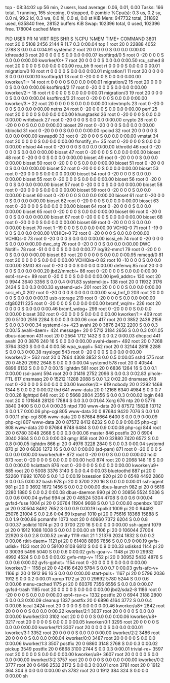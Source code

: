 top - 08:34:02 up 56 min,  2 users,  load average: 0.06, 0.01, 0.00
Tasks: 166 total,   1 running, 165 sleeping,   0 stopped,   0 zombie
%Cpu(s):  0.3 us,  0.2 sy,  0.0 ni, 99.2 id,  0.3 wa,  0.0 hi,  0.0 si,  0.0 st
KiB Mem:    947732 total,   311892 used,   635840 free,    28152 buffers
KiB Swap:   102396 total,        0 used,   102396 free.   178004 cached Mem

  PID USER      PR  NI    VIRT    RES    SHR S  %CPU %MEM     TIME+ COMMAND
 3801 root      20   0    5108   2456   2144 R  11.7  0.3   0:00.04 top
    1 root      20   0   22888   4052   2788 S   0.0  0.4   0:04.91 systemd
    2 root      20   0       0      0      0 S   0.0  0.0   0:00.00 kthreadd
    3 root      20   0       0      0      0 S   0.0  0.0   0:00.07 ksoftirqd/0
    5 root       0 -20       0      0      0 S   0.0  0.0   0:00.00 kworker/0:+
    7 root      20   0       0      0      0 S   0.0  0.0   0:00.50 rcu_sched
    8 root      20   0       0      0      0 S   0.0  0.0   0:00.00 rcu_bh
    9 root      rt   0       0      0      0 S   0.0  0.0   0:00.01 migration/0
   10 root      rt   0       0      0      0 S   0.0  0.0   0:00.01 migration/1
   11 root      20   0       0      0      0 S   0.0  0.0   0:00.10 ksoftirqd/1
   13 root       0 -20       0      0      0 S   0.0  0.0   0:00.00 kworker/1:+
   14 root      rt   0       0      0      0 S   0.0  0.0   0:00.01 migration/2
   15 root      20   0       0      0      0 S   0.0  0.0   0:00.06 ksoftirqd/2
   17 root       0 -20       0      0      0 S   0.0  0.0   0:00.00 kworker/2:+
   18 root      rt   0       0      0      0 S   0.0  0.0   0:00.01 migration/3
   19 root      20   0       0      0      0 S   0.0  0.0   0:00.04 ksoftirqd/3
   21 root       0 -20       0      0      0 S   0.0  0.0   0:00.00 kworker/3:+
   22 root      20   0       0      0      0 S   0.0  0.0   0:00.00 kdevtmpfs
   23 root       0 -20       0      0      0 S   0.0  0.0   0:00.00 netns
   24 root       0 -20       0      0      0 S   0.0  0.0   0:00.00 perf
   25 root      20   0       0      0      0 S   0.0  0.0   0:00.00 khungtaskd
   26 root       0 -20       0      0      0 S   0.0  0.0   0:00.00 writeback
   27 root       0 -20       0      0      0 S   0.0  0.0   0:00.00 crypto
   28 root       0 -20       0      0      0 S   0.0  0.0   0:00.00 bioset
   29 root       0 -20       0      0      0 S   0.0  0.0   0:00.00 kblockd
   31 root       0 -20       0      0      0 S   0.0  0.0   0:00.00 rpciod
   32 root      20   0       0      0      0 S   0.0  0.0   0:00.00 kswapd0
   33 root       0 -20       0      0      0 S   0.0  0.0   0:00.00 vmstat
   34 root      20   0       0      0      0 S   0.0  0.0   0:00.00 fsnotify_m+
   35 root       0 -20       0      0      0 S   0.0  0.0   0:00.00 nfsiod
   44 root       0 -20       0      0      0 S   0.0  0.0   0:00.00 kthrotld
   46 root       0 -20       0      0      0 S   0.0  0.0   0:00.00 bioset
   47 root       0 -20       0      0      0 S   0.0  0.0   0:00.00 bioset
   48 root       0 -20       0      0      0 S   0.0  0.0   0:00.00 bioset
   49 root       0 -20       0      0      0 S   0.0  0.0   0:00.00 bioset
   50 root       0 -20       0      0      0 S   0.0  0.0   0:00.00 bioset
   51 root       0 -20       0      0      0 S   0.0  0.0   0:00.00 bioset
   52 root       0 -20       0      0      0 S   0.0  0.0   0:00.00 bioset
   53 root       0 -20       0      0      0 S   0.0  0.0   0:00.00 bioset
   54 root       0 -20       0      0      0 S   0.0  0.0   0:00.00 bioset
   55 root       0 -20       0      0      0 S   0.0  0.0   0:00.00 bioset
   56 root       0 -20       0      0      0 S   0.0  0.0   0:00.00 bioset
   57 root       0 -20       0      0      0 S   0.0  0.0   0:00.00 bioset
   58 root       0 -20       0      0      0 S   0.0  0.0   0:00.00 bioset
   59 root       0 -20       0      0      0 S   0.0  0.0   0:00.00 bioset
   60 root       0 -20       0      0      0 S   0.0  0.0   0:00.00 bioset
   61 root       0 -20       0      0      0 S   0.0  0.0   0:00.00 bioset
   62 root       0 -20       0      0      0 S   0.0  0.0   0:00.00 bioset
   63 root       0 -20       0      0      0 S   0.0  0.0   0:00.00 bioset
   64 root       0 -20       0      0      0 S   0.0  0.0   0:00.00 bioset
   65 root       0 -20       0      0      0 S   0.0  0.0   0:00.00 bioset
   66 root       0 -20       0      0      0 S   0.0  0.0   0:00.00 bioset
   67 root       0 -20       0      0      0 S   0.0  0.0   0:00.00 bioset
   68 root       0 -20       0      0      0 S   0.0  0.0   0:00.00 bioset
   69 root       0 -20       0      0      0 S   0.0  0.0   0:00.00 bioset
   70 root       1 -19       0      0      0 S   0.0  0.0   0:00.00 VCHIQ-0
   71 root       1 -19       0      0      0 S   0.0  0.0   0:00.00 VCHIQr-0
   72 root       0 -20       0      0      0 S   0.0  0.0   0:00.00 VCHIQs-0
   73 root       0 -20       0      0      0 S   0.0  0.0   0:00.00 iscsi_eh
   74 root       0 -20       0      0      0 S   0.0  0.0   0:00.00 dwc_otg
   76 root       0 -20       0      0      0 S   0.0  0.0   0:00.00 DWC Notifi+
   78 root     -51   0       0      0      0 S   0.0  0.0   0:00.77 irq/92-mmc1
   79 root       0 -20       0      0      0 S   0.0  0.0   0:00.00 bioset
   80 root      20   0       0      0      0 S   0.0  0.0   0:00.95 mmcqd/0
   81 root      20   0       0      0      0 S   0.0  0.0   0:00.00 VCHIQka-0
   82 root      10 -10       0      0      0 S   0.0  0.0   0:00.00 SMIO
   83 root       0 -20       0      0      0 S   0.0  0.0   0:00.00 deferwq
   85 root      20   0       0      0      0 S   0.0  0.0   0:00.20 jbd2/mmcbl+
   86 root       0 -20       0      0      0 S   0.0  0.0   0:00.00 ext4-rsv-c+
   89 root       0 -20       0      0      0 S   0.0  0.0   0:00.00 ipv6_addrc+
  130 root      20   0    9944   3640   3356 S   0.0  0.4   0:01.83 systemd-jo+
  138 root      20   0   11932   3176   2424 S   0.0  0.3   0:00.33 systemd-ud+
  201 root      20   0       0      0      0 S   0.0  0.0   0:00.00 scsi_eh_0
  202 root       0 -20       0      0      0 S   0.0  0.0   0:00.00 scsi_tmf_0
  203 root      20   0       0      0      0 S   0.0  0.0   0:00.13 usb-storage
  219 root       0 -20       0      0      0 S   0.0  0.0   0:00.00 cfg80211
  225 root       0 -20       0      0      0 S   0.0  0.0   0:00.00 brcmf_wq/m+
  226 root      20   0       0      0      0 S   0.0  0.0   0:00.46 brcmf_wdog+
  299 root       0 -20       0      0      0 S   0.0  0.0   0:00.00 bioset
  302 root       0 -20       0      0      0 S   0.0  0.0   0:00.00 kworker/1:+
  409 root      20   0    5100   2516   2284 S   0.0  0.3   0:00.06 cron
  417 root      20   0    3852   2436   2156 S   0.0  0.3   0:00.34 systemd-lo+
  423 avahi     20   0    3876   2432   2200 S   0.0  0.3   0:00.15 avahi-daem+
  424 message+  20   0    5712   3184   2656 S   0.0  0.3   0:01.05 dbus-daemon
  431 root      20   0    2564   1712   1432 S   0.0  0.2   0:00.03 dhcpcd
  441 avahi     20   0    3876    240     16 S   0.0  0.0   0:00.00 avahi-daem+
  492 root      20   0    7268   3764   3320 S   0.0  0.4   0:00.58 wpa_suppli+
  542 root      20   0   32144   2816   2288 S   0.0  0.3   0:00.38 rsyslogd
  543 root       0 -20       0      0      0 S   0.0  0.0   0:00.00 kworker/2:+
  562 root      20   0    7864   4308   3852 S   0.0  0.5   0:00.05 sshd
  575 root      20   0    4520   2992   2648 S   0.0  0.3   0:00.04 systemd
  578 root      20   0   40544   6896   6132 S   0.0  0.7   0:00.15 lightdm
  581 root      20   0    6836   1264     16 S   0.0  0.1   0:00.00 (sd-pam)
  594 root      20   0   31416   2752   2096 S   0.0  0.3   0:02.83 pihole-FTL
  617 dnsmasq   20   0   15212  11288   2088 S   0.0  1.2   0:02.20 dnsmasq
  618 root       0 -20       0      0      0 S   0.0  0.0   0:00.00 kworker/0:+
  619 nobody    20   0    2292   1468   1344 S   0.0  0.2   0:00.02 thd
  641 www-data  20   0   12168   6340   4984 S   0.0  0.7   0:00.26 lighttpd
  646 root      20   0    5668   2804   2356 S   0.0  0.3   0:00.02 login
  648 root      20   0  101848  28120  17884 S   0.0  3.0   0:01.64 Xorg
  676 ntp       20   0    5776   3840   3400 S   0.0  0.4   0:00.35 ntpd
  730 www-data  20   0   87572  15828  13712 S   0.0  1.7   0:00.06 php-cgi
  805 www-data  20   0   87684   9420   7076 S   0.0  1.0   0:00.11 php-cgi
  806 www-data  20   0   87684   8664   6400 S   0.0  0.9   0:00.09 php-cgi
  807 www-data  20   0   87572   8412   6232 S   0.0  0.9   0:00.05 php-cgi
  808 www-data  20   0   87684   8748   6484 S   0.0  0.9   0:00.08 php-cgi
  844 root      20   0    6780   3048   2668 S   0.0  0.3   0:00.06 master
  846 postfix   20   0    6904   3040   2684 S   0.0  0.3   0:00.08 qmgr
  858 root      20   0   32880   7420   6572 S   0.0  0.8   0:00.05 lightdm
  866 pi        20   0    4976   3228   2840 S   0.0  0.3   0:00.04 systemd
  870 pi        20   0    6836   1272     16 S   0.0  0.1   0:00.00 (sd-pam)
  871 root       0 -20       0      0      0 S   0.0  0.0   0:00.00 kworker/u9+
  872 root       0 -20       0      0      0 S   0.0  0.0   0:00.00 hci0
  873 root       0 -20       0      0      0 S   0.0  0.0   0:00.00 hci0
  874 root      20   0    2068    148     16 S   0.0  0.0   0:00.00 hciattach
  876 root       0 -20       0      0      0 S   0.0  0.0   0:00.00 kworker/u9+
  885 root      20   0    5008   3376   3140 S   0.0  0.4   0:00.03 bluetoothd
  887 pi        20   0   52260  11992  10760 S   0.0  1.3   0:00.19 lxsession
  920 pi        20   0    6548   4492   2860 S   0.0  0.5   0:00.32 bash
  978 pi        20   0    3700    220     16 S   0.0  0.0   0:00.01 ssh-agent
  981 pi        20   0    3692   1672   1456 S   0.0  0.2   0:00.00 dbus-launch
  982 pi        20   0    5616   2280   1880 S   0.0  0.2   0:00.08 dbus-daemon
  990 pi        20   0   30856   5524   5036 S   0.0  0.6   0:00.04 gvfsd
  994 pi        20   0   48524   5304   4708 S   0.0  0.6   0:00.04 gvfsd-fuse
 1004 pi        20   0   20764  11904   9668 S   0.0  1.3   0:00.60 openbox
 1007 pi        20   0   30504   8492   7652 S   0.0  0.9   0:00.19 lxpolkit
 1009 pi        20   0   94492  25076  21004 S   0.0  2.6   0:04.69 lxpanel
 1010 pi        20   0   75616  18368  15888 S   0.0  1.9   0:00.86 pcmanfm
 1073 root      20   0   40960   7372   6204 S   0.0  0.8   0:00.37 polkitd
 1074 pi        20   0    3700    220     16 S   0.0  0.0   0:00.00 ssh-agent
 1079 pi        20   0    1912   1088   1008 S   0.0  0.1   0:00.00 sh
 1106 pi        20   0  106044  27004  22920 S   0.0  2.8   0:00.52 zenity
 1119 rtkit     21   1   21376   2024   1832 S   0.0  0.2   0:00.06 rtkit-daem+
 1121 pi        20   0   61408   8896   7656 S   0.0  0.9   0:00.19 gvfs-udisk+
 1133 root      20   0   59100   8108   6812 S   0.0  0.9   0:00.33 udisksd
 1144 pi        20   0   30036   5496   5040 S   0.0  0.6   0:00.02 gvfs-goa-v+
 1148 pi        20   0   29932   4992   4524 S   0.0  0.5   0:00.02 gvfs-mtp-v+
 1152 pi        20   0   30952   5432   4876 S   0.0  0.6   0:00.02 gvfs-gphot+
 1154 root       0 -20       0      0      0 S   0.0  0.0   0:00.00 kworker/3:+
 1158 pi        20   0   42416   6420   5784 S   0.0  0.7   0:00.03 gvfs-afc-v+
 1166 pi        20   0    1912     96     16 S   0.0  0.0   0:00.00 start-puls+
 1167 pi        20   0    5796   2036   1912 S   0.0  0.2   0:00.01 xprop
 1172 pi        20   0   29692   5780   5244 S   0.0  0.6   0:00.06 menu-cached
 1175 pi        20   0   60376   7356   6556 S   0.0  0.8   0:00.07 gvfsd-trash
 1185 root      20   0       0      0      0 S   0.0  0.0   0:00.00 jbd2/sda2-8
 1186 root       0 -20       0      0      0 S   0.0  0.0   0:00.00 ext4-rsv-c+
 1332 postfix   20   0    6944   3188   2800 S   0.0  0.3   0:00.09 cleanup
 1337 postfix   20   0    6896   4164   3772 S   0.0  0.4   0:00.08 local
 2424 root      20   0       0      0      0 S   0.0  0.0   0:00.46 kworker/u8+
 2842 root      20   0       0      0      0 S   0.0  0.0   0:00.22 kworker/2:1
 3037 root      20   0       0      0      0 S   0.0  0.0   0:00.00 kworker/3:0
 3102 root      20   0       0      0      0 S   0.0  0.0   0:00.06 kworker/u8+
 3217 root      20   0       0      0      0 S   0.0  0.0   0:00.05 kworker/0:1
 3295 root      20   0       0      0      0 S   0.0  0.0   0:00.00 kworker/1:1
 3307 root      20   0       0      0      0 S   0.0  0.0   0:00.01 kworker/3:1
 3352 root      20   0       0      0      0 S   0.0  0.0   0:00.00 kworker/2:2
 3486 root      20   0       0      0      0 S   0.0  0.0   0:00.04 kworker/0:0
 3487 root      20   0       0      0      0 S   0.0  0.0   0:00.06 kworker/1:3
 3507 postfix   20   0    6860   3148   2768 S   0.0  0.3   0:00.02 pickup
 3549 postfix   20   0    6868   3100   2744 S   0.0  0.3   0:00.01 trivial-re+
 3597 root      20   0       0      0      0 S   0.0  0.0   0:00.00 kworker/u8+
 3607 root      20   0       0      0      0 S   0.0  0.0   0:00.00 kworker/3:2
 3757 root      20   0       0      0      0 S   0.0  0.0   0:00.00 kworker/0:2
 3777 root      20   0    6496   2532   2172 S   0.0  0.3   0:00.01 cron
 3781 root      20   0    1912    364    304 S   0.0  0.0   0:00.00 sh
 3782 root      20   0    1912    384    324 S   0.0  0.0   0:00.00 sh
